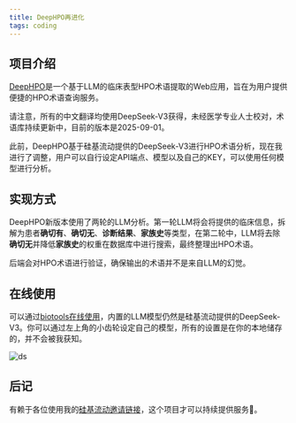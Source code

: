```yaml
---
title: DeepHPO再进化
tags: coding
---
```


## 项目介绍

[DeepHPO](https://github.com/pzweuj/DeepHPO)是一个基于LLM的临床表型HPO术语提取的Web应用，旨在为用户提供便捷的HPO术语查询服务。

请注意，所有的中文翻译均使用DeepSeek-V3获得，未经医学专业人士校对，术语库持续更新中，目前的版本是2025-09-01。

此前，DeepHPO基于硅基流动提供的DeepSeek-V3进行HPO术语分析，现在我进行了调整，用户可以自行设定API端点、模型以及自己的KEY，可以使用任何模型进行分析。

## 实现方式

DeepHPO新版本使用了两轮的LLM分析。第一轮LLM将会将提供的临床信息，拆解为患者**确切有**、**确切无**、**诊断结果**、**家族史**等类型，在第二轮中，LLM将去除**确切无**并降低**家族史**的权重在数据库中进行搜索，最终整理出HPO术语。

后端会对HPO术语进行验证，确保输出的术语并不是来自LLM的幻觉。


## 在线使用

可以通过[biotools在线使用](https://deephpo.biotools.site/)，内置的LLM模型仍然是硅基流动提供的DeepSeek-V3。你可以通过左上角的小齿轮设定自己的模型，所有的设置是在你的本地储存的，并不会被我获知。


![ds](https://raw.githubusercontent.com/pzweuj/DeepHPO/refs/heads/main/shot_deepseek.png)



## 后记


有赖于各位使用我的[硅基流动邀请链接](https://cloud.siliconflow.cn/i/mHQgxhJC)，这个项目才可以持续提供服务🙏。
